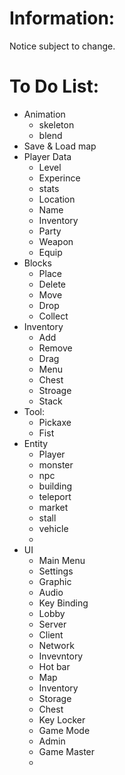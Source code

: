 
# Information:
  Notice subject to change.

# To Do List:
 * Animation
   * skeleton
   * blend
 * Save & Load map
 * Player Data
   * Level
   * Experince
   * stats
   * Location
   * Name
   * Inventory
   * Party
   * Weapon
   * Equip
 * Blocks 
   * Place 
   * Delete 
   * Move 
   * Drop
   * Collect 
 * Inventory
    * Add
    * Remove
    * Drag
    * Menu
    * Chest
    * Stroage
    * Stack 
 * Tool:
   * Pickaxe
   * Fist
 * Entity
   * Player
   * monster
   * npc
   * building
   * teleport
   * market
   * stall
   * vehicle
   * 
 * UI
   * Main Menu
   * Settings
   * Graphic
   * Audio
   * Key Binding
   * Lobby
   * Server
   * Client
   * Network
   * Invevntory
   * Hot bar
   * Map
   * Inventory
   * Storage
   * Chest
   * Key Locker
   * Game Mode
   * Admin
   * Game Master
   * 